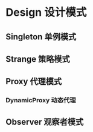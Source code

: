 # Design 设计模式

## Singleton 单例模式

## Strange 策略模式

## Proxy 代理模式
### DynamicProxy 动态代理

## Observer 观察者模式
